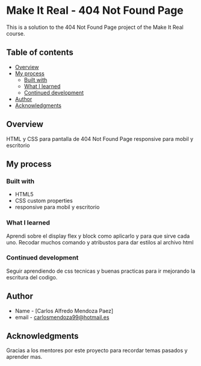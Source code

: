 # Make It Real - 404 Not Found Page

This is a solution to the 404 Not Found Page project of the Make It Real course.

## Table of contents

- [Overview](#overview)
- [My process](#my-process)
  - [Built with](#built-with)
  - [What I learned](#what-i-learned)
  - [Continued development](#continued-development)
- [Author](#author)
- [Acknowledgments](#acknowledgments)


## Overview
HTML y CSS para pantalla de 404 Not Found Page responsive para mobil y escritorio
## My process

### Built with

- HTML5
- CSS custom properties
- responsive para mobil y escritorio

### What I learned

Aprendi sobre el display flex y block como aplicarlo y para que sirve cada uno. 
Recodar muchos comando y atribustos para dar estilos al archivo html

### Continued development
Seguir aprendiendo de css tecnicas y buenas practicas para ir mejorando la escritura del codigo.
## Author

- Name - [Carlos Alfredo Mendoza Paez]
- email - carlosmendoza99@hotmail.es


## Acknowledgments

Gracias a los mentores por este proyecto para recordar temas pasados y aprender mas.
